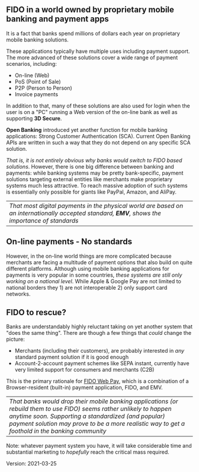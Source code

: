 ## FIDO in a world owned by proprietary mobile banking and payment apps
It is a fact that banks spend millions of dollars each year on proprietary
mobile banking solutions.

These applications typically have multiple uses including payment support.
The more advanced of these solutions cover a wide range of payment scenarios,
including:
- On-line (Web)
- PoS (Point of Sale)
- P2P (Person to Person)
- Invoice payments

In addition to that, many of these solutions are also used for login
when the user is on a "PC" running a Web version of the on-line bank
as well as supporting **3D Secure**.  

**Open Banking** introduced yet another function for mobile banking applications:
Strong Customer Authentication (SCA).
Current Open Banking APIs are written in such a way that they do not depend
on any specific SCA solution.

_That is, it is not entirely obvious why banks would switch to FIDO
based solutions_. However, there is one big difference between
banking and payments: while banking systems may be pretty bank-specific,
payment solutions targeting external entities like merchants make
proprietary systems much less attractive.  To reach massive adoption
of such systems is essentially only possible for giants like PayPal, Amazon, and AliPay.

<table><tr><td><i>That most digital payments in the physical world
  are based on an internationally accepted standard, <b>EMV</b>, shows the
  importance of standards</i></td></tr></table>

## On-line payments - No standards
However, in the on-line world things are more complicated because
merchants are facing a multitude of payment options that also build
on quite different platforms.  Although using mobile banking applications
for payments is very popular in some countries, _these systems are still only working on
a national level_.  While Apple & Google Pay are not limited to national
borders they 1) are not interoperable 2) only support card networks.
## FIDO to rescue?
Banks are understandably highly reluctant taking on yet another system that "does the same thing".
There are though a few things that _could_ change the picture:
- Merchants (including their customers), are probably interested in _any_
standard payment solution if it is good enough
- Account-2-account payment schemes like SEPA instant, currently have
very limited support for consumers and merchants (C2B) 

This is the primary rationale for [FIDO Web Pay](https://fido-web-pay.github.io/),
which is a combination of a Browser-resident (built-in) payment application, FIDO, and EMV.

<table><tr><td><i>That banks would drop their mobile banking applications (or
  rebuild them to use FIDO) seems
 rather unlikely to happen anytime soon.
Supporting a standardized (and popular) payment solution may prove to be a more
realistic way to get a foothold in the banking community</i></td></tr></table>

Note: whatever payment system you have, it will take considerable time and 
substantial marketing to _hopefully_ reach the critical mass required.

Version: 2021-03-25
